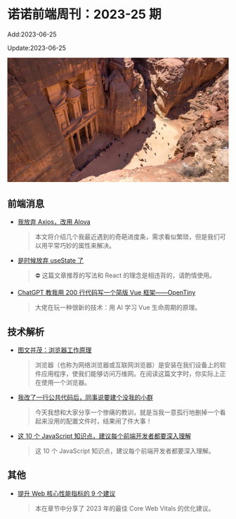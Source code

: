 <!--
 * @Description: weekly-25
 * @Author: zoeblow
 * @Email: zoeblow@gmail.com
 * @Date: 2023-01-01 20:20:35
 * @LastEditors: zoeblow
 * @LastEditTime: 2023-06-25 17:12:35
 * @FilePath: \nuofe-weekly1\2023\weekly-25.md
 -->

# 诺诺前端周刊：2023-25 期

Add:2023-06-25

Update:2023-06-25

![202325](../images/2023/202325.jpg)

## 前端消息

- [我放弃 Axios，改用 Alova](https://mp.weixin.qq.com/s/s091ifuUwCIbos4nES1auQ)

  > 本文将介绍几个我最近遇到的奇葩进度条，需求看似繁琐，但是我们可以用平常巧妙的属性来解决。

- [是时候放弃 useState 了](https://mp.weixin.qq.com/s/KXbWaQzZt1lQ433l5QwK5Q)

  > ⛔ 这篇文章推荐的写法和 React 的理念是相违背的，请酌情使用。

- [ChatGPT 教我用 200 行代码写一个简版 Vue 框架——OpenTiny](https://mp.weixin.qq.com/s/M5p7TxRsnonvkYCZVYDrCA)

  > 大佬在玩一种很新的技术：用 AI 学习 Vue 生命周期的原理。

## 技术解析

- [图文并茂：浏览器工作原理](https://juejin.cn/post/7204806134935306301)

  > 浏览器（也称为网络浏览器或互联网浏览器）是安装在我们设备上的软件应用程序，使我们能够访问万维网。在阅读这篇文字时，你实际上正在使用一个浏览器。

- [我改了一行公共代码后，同事说要建个没我的小群](https://mp.weixin.qq.com/s/k4vw5tY65wejOlXeAT4qnw)

  > 今天我想和大家分享一个惨痛的教训，就是当我一意孤行地删掉一个看起来没用的配置文件时，结果闹了件大事！

- [这 10 个 JavaScript 知识点，建议每个前端开发者都要深入理解](https://mp.weixin.qq.com/s/VZhRbpOGaIqSqqpARr55gw)

  > 这 10 个 JavaScript 知识点，建议每个前端开发者都要深入理解。

## 其他

- [提升 Web 核心性能指标的 9 个建议](https://mp.weixin.qq.com/s/IRIGrwqdkVaxyGRQyKsoqQ)

  > 本在章节中分享了 2023 年的最佳 Core Web Vitals 的优化建议。
